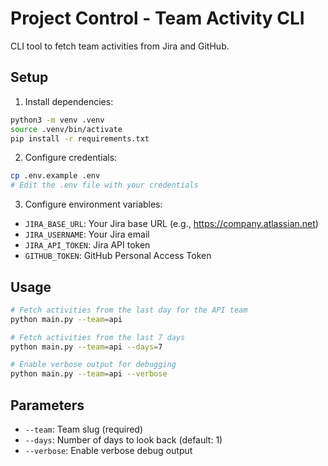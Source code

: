 # Project Control - Team Activity CLI

CLI tool to fetch team activities from Jira and GitHub.

## Setup

1. Install dependencies:
```bash
python3 -m venv .venv
source .venv/bin/activate
pip install -r requirements.txt
```

2. Configure credentials:
```bash
cp .env.example .env
# Edit the .env file with your credentials

```

3. Configure environment variables:
- `JIRA_BASE_URL`: Your Jira base URL (e.g., https://company.atlassian.net)
- `JIRA_USERNAME`: Your Jira email
- `JIRA_API_TOKEN`: Jira API token
- `GITHUB_TOKEN`: GitHub Personal Access Token

## Usage

```bash
# Fetch activities from the last day for the API team
python main.py --team=api

# Fetch activities from the last 7 days
python main.py --team=api --days=7

# Enable verbose output for debugging
python main.py --team=api --verbose
```

## Parameters

- `--team`: Team slug (required)
- `--days`: Number of days to look back (default: 1)
- `--verbose`: Enable verbose debug output
